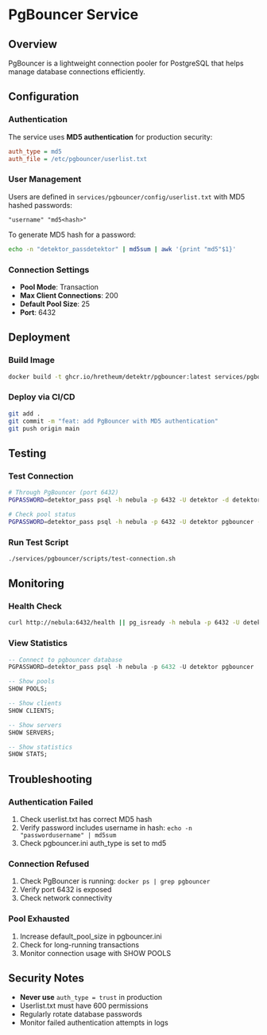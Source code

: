 # PgBouncer Service

## Overview
PgBouncer is a lightweight connection pooler for PostgreSQL that helps manage database connections efficiently.

## Configuration

### Authentication
The service uses **MD5 authentication** for production security:

```ini
auth_type = md5
auth_file = /etc/pgbouncer/userlist.txt
```

### User Management
Users are defined in `services/pgbouncer/config/userlist.txt` with MD5 hashed passwords:
```
"username" "md5<hash>"
```

To generate MD5 hash for a password:
```bash
echo -n "detektor_passdetektor" | md5sum | awk '{print "md5"$1}'
```

### Connection Settings
- **Pool Mode**: Transaction
- **Max Client Connections**: 200
- **Default Pool Size**: 25
- **Port**: 6432

## Deployment

### Build Image
```bash
docker build -t ghcr.io/hretheum/detektr/pgbouncer:latest services/pgbouncer/
```

### Deploy via CI/CD
```bash
git add .
git commit -m "feat: add PgBouncer with MD5 authentication"
git push origin main
```

## Testing

### Test Connection
```bash
# Through PgBouncer (port 6432)
PGPASSWORD=detektor_pass psql -h nebula -p 6432 -U detektor -d detektor -c "SELECT 1;"

# Check pool status
PGPASSWORD=detektor_pass psql -h nebula -p 6432 -U detektor pgbouncer -c "SHOW POOLS;"
```

### Run Test Script
```bash
./services/pgbouncer/scripts/test-connection.sh
```

## Monitoring

### Health Check
```bash
curl http://nebula:6432/health || pg_isready -h nebula -p 6432 -U detektor
```

### View Statistics
```sql
-- Connect to pgbouncer database
PGPASSWORD=detektor_pass psql -h nebula -p 6432 -U detektor pgbouncer

-- Show pools
SHOW POOLS;

-- Show clients
SHOW CLIENTS;

-- Show servers
SHOW SERVERS;

-- Show statistics
SHOW STATS;
```

## Troubleshooting

### Authentication Failed
1. Check userlist.txt has correct MD5 hash
2. Verify password includes username in hash: `echo -n "passwordusername" | md5sum`
3. Check pgbouncer.ini auth_type is set to md5

### Connection Refused
1. Check PgBouncer is running: `docker ps | grep pgbouncer`
2. Verify port 6432 is exposed
3. Check network connectivity

### Pool Exhausted
1. Increase default_pool_size in pgbouncer.ini
2. Check for long-running transactions
3. Monitor connection usage with SHOW POOLS

## Security Notes
- **Never use** `auth_type = trust` in production
- Userlist.txt must have 600 permissions
- Regularly rotate database passwords
- Monitor failed authentication attempts in logs
